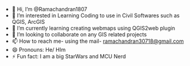 - 👋 Hi, I’m @Ramachandran1807
- 👀 I’m interested in Learning Coding to use in Civil Softwares such as QGIS, ArcGIS
- 🌱 I’m currently learning creating webmaps using QGIS2web plugin 
- 💞️ I’m looking to collaborate on any GIS related projects 
- 📫 How to reach me- using the mail- ramachandran30718@gmail.com
- 😄 Pronouns: He/ HIm
- ⚡ Fun fact: I am a big StarWars and MCU Nerd

<!---
Ramachandran1807/Ramachandran1807 is a ✨ special ✨ repository because its `README.md` (this file) appears on your GitHub profile.
You can click the Preview link to take a look at your changes.
--->
